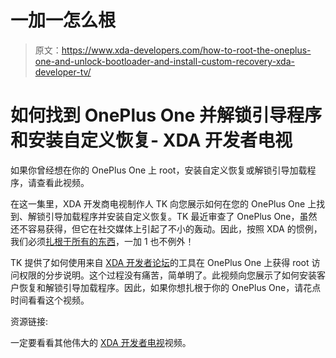 # 一加一怎么根

> 原文：<https://www.xda-developers.com/how-to-root-the-oneplus-one-and-unlock-bootloader-and-install-custom-recovery-xda-developer-tv/>

# 如何找到 OnePlus One 并解锁引导程序和安装自定义恢复- XDA 开发者电视

如果你曾经想在你的 OnePlus One 上 root，安装自定义恢复或解锁引导加载程序，请查看此视频。

在这一集里，XDA 开发商电视制作人 TK 向您展示如何在您的 OnePlus One 上找到、解锁引导加载程序并安装自定义恢复。TK 最近审查了 OnePlus One，虽然还不容易获得，但它在社交媒体上引起了不小的轰动。因此，按照 XDA 的惯例，我们必须[扎根于所有的东西](http://www.xda-developers.com/android/this-is-why-xda-developers-com-roots-android-xda-developer-tv/)，一加 1 也不例外！

TK 提供了如何使用来自 [XDA 开发者论坛](http://forum.xda-developers.com/oneplus-one/development/toolbox-oneplus-one-toolbox-t2808987)的工具在 OnePlus One 上获得 root 访问权限的分步说明。这个过程没有痛苦，简单明了。此视频向您展示了如何安装客户恢复和解锁引导加载程序。因此，如果你想扎根于你的 OnePlus One，请花点时间看看这个视频。

资源链接:

一定要看看其他伟大的 [XDA 开发者电视](http://www.xda-developers.com/xda-tv/ "XDA Developer TV")视频。